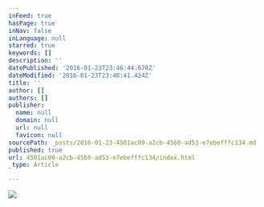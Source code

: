 ```yaml
---
inFeed: true
hasPage: true
inNav: false
inLanguage: null
starred: true
keywords: []
description: ''
datePublished: '2016-01-23T23:46:44.670Z'
dateModified: '2016-01-23T23:46:41.424Z'
title: ''
author: []
authors: []
publisher:
  name: null
  domain: null
  url: null
  favicon: null
sourcePath: _posts/2016-01-23-4501ac09-a2cb-4560-ad53-e7ebefffc134.md
published: true
url: 4501ac09-a2cb-4560-ad53-e7ebefffc134/index.html
_type: Article

---
```

![](https://the-grid-user-content.s3-us-west-2.amazonaws.com/ec878f07-8a5e-4fb5-8b7c-fe632c751468.png)